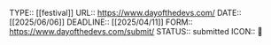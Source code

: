 TYPE:: [[festival]]
URL:: https://www.dayofthedevs.com/
DATE:: [[2025/06/06]]
DEADLINE:: [[2025/04/11]]
FORM:: https://www.dayofthedevs.com/submit/
STATUS:: submitted
ICON:: 🎪
